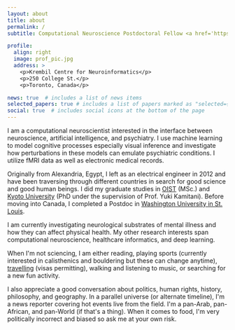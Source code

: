 ```yaml
---
layout: about
title: about
permalink: /
subtitle: Computational Neuroscience Postdoctoral Fellow <a href='https://www.felskylab.com/'>Whole Person and Population Modelling Lab</a>.

profile:
  align: right
  image: prof_pic.jpg
  address: >
    <p>Krembil Centre for Neuroinformatics</p>
    <p>250 College St.</p>
    <p>Toronto, Canada</p>

news: true  # includes a list of news items
selected_papers: true # includes a list of papers marked as "selected={true}"
social: true  # includes social icons at the bottom of the page
---
```


I am a computational neuroscientist interested in the interface between neuroscience, artificial intelligence, and psychiatry. I use machine learning to model cognitive processes especially visual inference and investigate how perturbations in these models can emulate psychiatric conditions. I utilize fMRI data as well as electronic medical records.

Originally from Alexandria, Egypt, I left as an electrical engineer in 2012 and have been traversing through different countries in search for good science and good human beings. I did my graduate studies in <a href='https://www.oist.jp/'>OIST</a> (MSc.) and <a href='https://kamitani-lab.ist.i.kyoto-u.ac.jp/'>Kyoto University</a> (PhD under the supervision of Prof. Yuki Kamitani). Before moving into Canada, I completed a Postdoc in <a href='https://www.wustl.edu/'>Washington University in St. Louis</a>.

I am currently investigating neurological substrates of mental illness and how they can affect physical health. My other research interests span computational neuroscience, healthcare informatics, and deep learning.

When I'm not sciencing, I am either reading, playing sports (currently interested in calisthenics and bouldering but these can change anytime), <a href='travel'>travelling</a> (visas permitting), walking and listening to music, or searching for a new fun activity.

I also appreciate a good conversation about politics, human rights, history, philosophy, and geography. In a parallel universe (or alternate timeline), I'm a news reporter covering hot events live from the field. I'm a pan-Arab, pan-African, and pan-World (if that's a thing). When it comes to food, I'm very politically incorrect and biased so ask me at your own risk.


